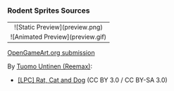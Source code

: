 ### Rodent Sprites Sources

<table style="border: 0px;">
  <tr style="border: 0px;">
    <td style="border: 0px; vertical-align: top; text-align: center;">
      ![Static Preview](preview.png)
    </td>
    </tr>
    <tr style="border: 0px;">
    <td style="border: 0px; vertical-align: top; text-align: center;">
      ![Animated Preview](preview.gif)
    </td>
  </tr>
</table>


[OpenGameArt.org submission](https://opengameart.org/node/82869)

By [Tuomo Untinen (Reemax)](https://opengameart.org/users/Reemax):
- [[LPC] Rat, Cat and Dog](https://opengameart.org/node/39573) (CC BY 3.0 / CC BY-SA 3.0)
